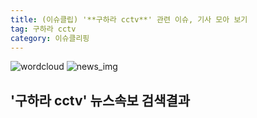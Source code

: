 ```yaml
---
title: (이슈클립) '**구하라 cctv**' 관련 이슈, 기사 모아 보기
tag: 구하라 cctv
category: 이슈클리핑
---
```

![wordcloud](https://s3.ap-northeast-2.amazonaws.com/lyrics101-wordcloud/2018-10-04-1538647612.png)
![news_img](https://user-images.githubusercontent.com/42597476/44507050-1206f400-a6e4-11e8-8d98-7ffbfebb353f.png)
## **'**구하라 cctv**'** 뉴스속보 검색결과

